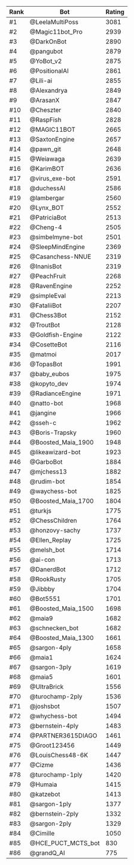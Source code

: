 Rank|Bot|Rating
---|---|---
#1|@LeelaMultiPoss|3081
#2|@Magic11bot_Pro|2939
#3|@DarkOnBot|2890
#4|@pangubot|2879
#5|@YoBot_v2|2875
#6|@PositionalAI|2861
#7|@Lili-ai|2855
#8|@Alexandrya|2849
#9|@ArasanX|2847
#10|@Cheszter|2840
#11|@RaspFish|2828
#12|@MAGIC11BOT|2665
#13|@SaxtonEngine|2657
#14|@pawn_git|2648
#15|@Weiawaga|2639
#16|@KarimBOT|2636
#17|@virus_exe-bot|2591
#18|@duchessAI|2586
#19|@lambergar|2560
#20|@Lynx_BOT|2552
#21|@PatriciaBot|2513
#22|@Cheng-4|2505
#23|@simbelmyne-bot|2501
#24|@SleepMindEngine|2369
#25|@Casanchess-NNUE|2319
#26|@InanisBot|2319
#27|@PeachFruit|2268
#28|@RavenEngine|2252
#29|@simpleEval|2213
#30|@FataliiBot|2207
#31|@Chess3Bot|2152
#32|@TroutBot|2128
#33|@Goldfish-Engine|2122
#34|@CosetteBot|2116
#35|@matmoi|2017
#36|@TopasBot|1991
#37|@baby_eubos|1975
#38|@kopyto_dev|1974
#39|@RadianceEngine|1971
#40|@natto-bot|1968
#41|@jangine|1966
#42|@sseh-c|1962
#43|@Boris-Trapsky|1960
#44|@Boosted_Maia_1900|1948
#45|@likeawizard-bot|1923
#46|@GarboBot|1884
#47|@mjchess13|1882
#48|@rudim-bot|1854
#49|@waychess-bot|1825
#50|@Boosted_Maia_1700|1804
#51|@turkjs|1775
#52|@ChessChildren|1764
#53|@honzovy-sachy|1737
#54|@Ellen_Replay|1725
#55|@melsh_bot|1714
#56|@ai-con|1713
#57|@DanerdBot|1712
#58|@RookRusty|1705
#59|@Jibbby|1704
#60|@Bot5551|1701
#61|@Boosted_Maia_1500|1698
#62|@maia9|1682
#63|@schnecken_bot|1682
#64|@Boosted_Maia_1300|1661
#65|@sargon-4ply|1658
#66|@maia1|1624
#67|@sargon-3ply|1619
#68|@maia5|1601
#69|@UltraBrick|1556
#70|@turochamp-2ply|1536
#71|@joshsbot|1507
#72|@whychess-bot|1494
#73|@bernstein-4ply|1483
#74|@PARTNER3615DIAGO|1461
#75|@Groot123456|1449
#76|@LouisChess48-6K|1447
#77|@Cizme|1436
#78|@turochamp-1ply|1420
#79|@Humaia|1415
#80|@katzebot|1413
#81|@sargon-1ply|1377
#82|@bernstein-2ply|1332
#83|@sargon-2ply|1329
#84|@Cimille|1050
#85|@HCE_PUCT_MCTS_bot|830
#86|@grandQ_AI|775
